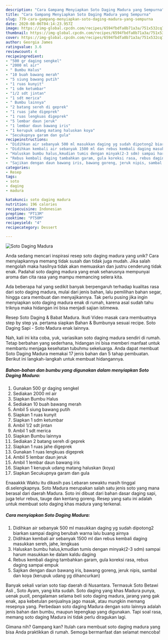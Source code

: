 ```yaml
---
description: "Cara Gampang Menyiapkan Soto Daging Madura yang Sempurna"
title: "Cara Gampang Menyiapkan Soto Daging Madura yang Sempurna"
slug: 779-cara-gampang-menyiapkan-soto-daging-madura-yang-sempurna
date: 2020-08-06T04:14:23.957Z
image: https://img-global.cpcdn.com/recipes/6594fbdfa8b71a3a/751x532cq70/soto-daging-madura-foto-resep-utama.jpg
thumbnail: https://img-global.cpcdn.com/recipes/6594fbdfa8b71a3a/751x532cq70/soto-daging-madura-foto-resep-utama.jpg
cover: https://img-global.cpcdn.com/recipes/6594fbdfa8b71a3a/751x532cq70/soto-daging-madura-foto-resep-utama.jpg
author: Georgia James
ratingvalue: 3.6
reviewcount: 4
recipeingredient:
- "500 gr daging sengkel"
- "2000 ml air"
- " Bumbu Halus"
- "10 buah bawang merah"
- "5 siung bawang putih"
- "1 ruas kunyit"
- "1 sdm ketumbar"
- "1/2 sdt jintan"
- "1 sdt merica"
- " Bumbu lainnya"
- "2 batang sereh di geprek"
- "1 ruas jahe digeprek"
- "1 ruas lengkuas digeprek"
- "5 lembar daun jeruk"
- "1 lembar daun bawang iris"
- "1 kerupuk udang matang haluskan koya"
- "Secukupnya garam dan gula"
recipeinstructions:
- "Didihkan air sebanyak 500 ml masukkan daging yg sudah dipotong2 biarkan sampai daging berubah warna lalu buang airnya"
- "Didihkan kembali air sebanyak 1500 ml dan rebus kembali daging masukkan sereh, jahe, lengkuas"
- "Haluskan bumbu halus,kmudian tumis dengan minyak(2-3 sdm) sampai harum masukkan ke dalam kaldu daging"
- "Rebus kembali daging tambahkan garam, gula koreksi rasa, rebus daging sampai empuk"
- "Sajikan dengan daun bawang iris, bawang goreng, jeruk nipis, sambal dan koya (kerupuk udang yg dihancurkan)"
categories:
- Resep
tags:
- soto
- daging
- madura

katakunci: soto daging madura 
nutrition: 196 calories
recipecuisine: Indonesian
preptime: "PT13M"
cooktime: "PT50M"
recipeyield: "4"
recipecategory: Dessert

---
```



![Soto Daging Madura](https://img-global.cpcdn.com/recipes/6594fbdfa8b71a3a/751x532cq70/soto-daging-madura-foto-resep-utama.jpg)

Anda sedang mencari inspirasi resep soto daging madura yang unik? Cara menyiapkannya memang tidak susah dan tidak juga mudah. Jika salah mengolah maka hasilnya tidak akan memuaskan dan justru cenderung tidak enak. Padahal soto daging madura yang enak seharusnya mempunyai aroma dan cita rasa yang mampu memancing selera kita.

Ada beberapa hal yang sedikit banyak berpengaruh terhadap kualitas rasa dari soto daging madura, mulai dari jenis bahan, lalu pemilihan bahan segar, hingga cara membuat dan menyajikannya. Tak perlu pusing jika ingin menyiapkan soto daging madura enak di rumah, karena asal sudah tahu triknya maka hidangan ini bisa menjadi sajian istimewa.

Resep Soto Daging &amp; Babat Madura. Ikuti Video masak cara membuatnya step by step ya. pertama siapkan Bahan &amp; Bumbunya sesuai recipe. Soto Daging Sapi - Soto Madura enak lainnya.


Nah, kali ini kita coba, yuk, variasikan soto daging madura sendiri di rumah. Tetap berbahan yang sederhana, hidangan ini bisa memberi manfaat untuk membantu menjaga kesehatan tubuhmu sekeluarga. Anda dapat membuat Soto Daging Madura memakai 17 jenis bahan dan 5 tahap pembuatan. Berikut ini langkah-langkah untuk membuat hidangannya.

<!--inarticleads1-->

##### Bahan-bahan dan bumbu yang digunakan dalam menyiapkan Soto Daging Madura:

1. Gunakan 500 gr daging sengkel
1. Sediakan 2000 ml air
1. Siapkan  Bumbu Halus
1. Sediakan 10 buah bawang merah
1. Ambil 5 siung bawang putih
1. Siapkan 1 ruas kunyit
1. Siapkan 1 sdm ketumbar
1. Ambil 1/2 sdt jintan
1. Ambil 1 sdt merica
1. Siapkan  Bumbu lainnya
1. Sediakan 2 batang sereh di geprek
1. Siapkan 1 ruas jahe digeprek
1. Gunakan 1 ruas lengkuas digeprek
1. Ambil 5 lembar daun jeruk
1. Ambil 1 lembar daun bawang iris
1. Siapkan 1 kerupuk udang matang haluskan (koya)
1. Siapkan Secukupnya garam dan gula


Enaaakkk Waktu itu dikasih pas Lebaran sewaktu masih tinggal di.selengkapnya. Soto Madura merupakan salah satu jenis soto yang mana berasal dari daerah Madura. Soto ini dibuat dari bahan dasar daging sapi, juga telur rebus, tauge dan kentang goreng. Resep yang satu ini adalah untuk membuat soto daging khas madura yang terkenal. 

<!--inarticleads2-->

##### Cara menyiapkan Soto Daging Madura:

1. Didihkan air sebanyak 500 ml masukkan daging yg sudah dipotong2 biarkan sampai daging berubah warna lalu buang airnya
1. Didihkan kembali air sebanyak 1500 ml dan rebus kembali daging masukkan sereh, jahe, lengkuas
1. Haluskan bumbu halus,kmudian tumis dengan minyak(2-3 sdm) sampai harum masukkan ke dalam kaldu daging
1. Rebus kembali daging tambahkan garam, gula koreksi rasa, rebus daging sampai empuk
1. Sajikan dengan daun bawang iris, bawang goreng, jeruk nipis, sambal dan koya (kerupuk udang yg dihancurkan)


Banyak sekali varian soto tiap daerah di Nusantara. Termasuk Soto Betawi Asli , Soto Ayam, yang kita sudah. Soto daging yang khas Madura punya, uenak puoll, pengalaman selama beli soto daging madura, jarang yang gak enak, apa kebetulan penjualnya jago masak, atau mungkin memang resepnya yang. Perbedaan soto daging Madura dengan soto lainnya adalah jenis bahan dan bumbu, maupun lepengkap yang digunakan. Tapi soal rasa, memang soto daging Madura ini tidak perlu diragukan lagi. 

Gimana nih? Gampang kan? Itulah cara membuat soto daging madura yang bisa Anda praktikkan di rumah. Semoga bermanfaat dan selamat mencoba!
